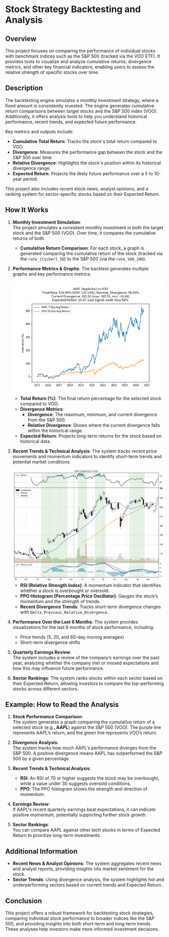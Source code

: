 # Stock Strategy Backtesting and Analysis

## Overview
This project focuses on comparing the performance of individual stocks with benchmark indices such as the S&P 500 (tracked via the VOO ETF). It provides tools to visualize and analyze cumulative returns, divergence metrics, and other key financial indicators, enabling users to assess the relative strength of specific stocks over time.

## Description
The backtesting engine simulates a monthly investment strategy, where a fixed amount is consistently invested. The engine generates cumulative return comparisons between target stocks and the S&P 500 index (VOO). Additionally, it offers analysis tools to help you understand historical performance, recent trends, and expected future performance.

Key metrics and outputs include:
- **Cumulative Total Return**: Tracks the stock's total return compared to VOO.
- **Divergence**: Measures the performance gap between the stock and the S&P 500 over time.
- **Relative Divergence**: Highlights the stock's position within its historical divergence range.
- **Expected Return**: Projects the likely future performance over a 5 to 10-year period.

This project also includes recent stock news, analyst opinions, and a ranking system for sector-specific stocks based on their Expected Return.

## How It Works

1. **Monthly Investment Simulation**:  
   The project simulates a consistent monthly investment in both the target stock and the S&P 500 (VOO). Over time, it compares the cumulative returns of both. 

   - **Cumulative Return Comparison**: For each stock, a graph is generated comparing the cumulative return of the stock (tracked via the `rate_{ticker}_5D`) to the S&P 500 (via the `rate_VOO_20D`).

2. **Performance Metrics & Graphs**:
   The backtest generates multiple graphs and key performance metrics:

   <div align="center">
       <img src="https://raw.githubusercontent.com/photo2story/my-flask-app/main/static/images/comparison_AAPL_VOO.png" 
            alt="AAPL vs VOO Cumulative Return Comparison" width="500"/>
   </div>


   - **Total Return (%)**: The final return percentage for the selected stock compared to VOO.
   - **Divergence Metrics**:  
     - **Divergence**: The maximum, minimum, and current divergence from the S&P 500.
     - **Relative Divergence**: Shows where the current divergence falls within the historical range.
   - **Expected Return**: Projects long-term returns for the stock based on historical data.

3. **Recent Trends & Technical Analysis**:
   The system tracks recent price movements and momentum indicators to identify short-term trends and potential market conditions:

   <div align="center">
       <img src="https://raw.githubusercontent.com/photo2story/my-flask-app/main/static/images/result_mpl_AAPL.png" 
            alt="AAPL 6-Month Performance" width="500"/>
   </div>


   - **RSI (Relative Strength Index)**: A momentum indicator that identifies whether a stock is overbought or oversold.
   - **PPO Histogram (Percentage Price Oscillator)**: Gauges the stock’s momentum and the strength of trends.
   - **Recent Divergence Trends**: Tracks short-term divergence changes with `Delta_Previous_Relative_Divergence`.

4. **Performance Over the Last 6 Months**:
   The system provides visualizations for the last 6 months of stock performance, including:
   - Price trends (5, 20, and 60-day moving averages)
   - Short-term divergence shifts

5. **Quarterly Earnings Review**:  
   The system includes a review of the company’s earnings over the past year, analyzing whether the company met or missed expectations and how this may influence future performance.

6. **Sector Rankings**:
   The system ranks stocks within each sector based on their Expected Return, allowing investors to compare the top-performing stocks across different sectors.

## Example: How to Read the Analysis

1. **Stock Performance Comparison**:  
   The system generates a graph comparing the cumulative return of a selected stock (e.g., **AAPL**) against the S&P 500 (VOO). The purple line represents AAPL’s return, and the green line represents VOO’s return.

2. **Divergence Analysis**:  
   The system tracks how much AAPL's performance diverges from the S&P 500. A positive divergence means AAPL has outperformed the S&P 500 by a given percentage.

3. **Recent Trends & Technical Analysis**:  
   - **RSI**: An RSI of 70 or higher suggests the stock may be overbought, while a value under 30 suggests oversold conditions.
   - **PPO**: The PPO histogram shows the strength and direction of momentum.

4. **Earnings Review**:  
   If AAPL's recent quarterly earnings beat expectations, it can indicate positive momentum, potentially supporting further stock growth.

5. **Sector Rankings**:  
   You can compare AAPL against other tech stocks in terms of Expected Return to prioritize long-term investments.

## Additional Information

- **Recent News & Analyst Opinions**: The system aggregates recent news and analyst reports, providing insights into market sentiment for the stock.
- **Sector Trends**: Using divergence analysis, the system highlights hot and underperforming sectors based on current trends and Expected Return.

## Conclusion
This project offers a robust framework for backtesting stock strategies, comparing individual stock performance to broader indices like the S&P 500, and providing insights into both short-term and long-term trends. These analyses help investors make more informed investment decisions.
